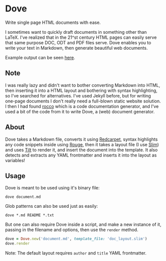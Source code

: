 # Dove

Write single page HTML documents with ease.

I sometimes want to quickly draft documents in something other than LaTeX. I've realized
that in the 21^st century HTML pages can easily serve that same purpose DOC, ODT and PDF
files serve. Dove enables you to write your text in Markdown, then generate beautiful web
documents.

Example output can be seen [here](http://archseer.github.io/dove/).

## Note

I was really lazy and didn't want to bother converting Markdown into HTML, then inserting
it into a HTML layout and bothering with syntax highlighting, so I've searched for alternatives.
I've used Jekyll before, but for writing one-page documents I don't really need a full-blown
static website solution. I then I had found [rocco](https://github.com/rtomayko/rocco)
which is a code documentation generator, and I've used a bit of the code from it
to write Dove, a (web) document generator.

## About

Dove takes a Markdown file, converts it using [Redcarpet](https://github.com/vmg/redcarpet), syntax highlights
any code snippets inside using [Rouge](https://github.com/jayferd/rouge), then
it takes a layout file (I use [Slim](http://slim-lang.com/)) and uses [Tilt](https://github.com/rtomayko/tilt)
to render it, and insert the document into the template. It also detects and
extracts any YAML frontmatter and inserts it into the layout as variables!

## Usage

Dove is meant to be used using it's binary file:

```
dove document.md
```

Glob patterns can also be used just as easily:

```
dove *.md README *.txt
```

But one can also require Dove inside a script, and make a new instance of it,
passing in the filename and options, then use the `render` method.

```ruby
dove = Dove.new('document.md', template_file: 'doc_layout.slim')
dove.render
```

Note: The default layout requires `author` and `title` YAML frontmatter.